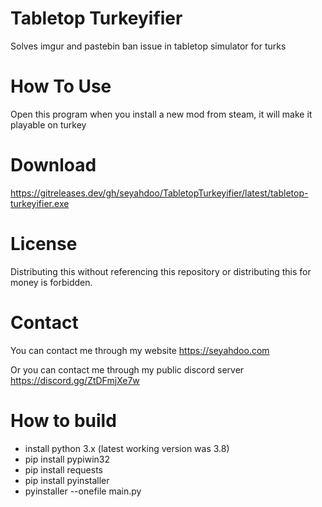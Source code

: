 # Tabletop Turkeyifier
Solves imgur and pastebin ban issue in tabletop simulator for turks

# How To Use
Open this program when you install a new mod from steam, it will make it playable on turkey

# Download
https://gitreleases.dev/gh/seyahdoo/TabletopTurkeyifier/latest/tabletop-turkeyifier.exe

# License
Distributing this without referencing this repository or distributing this for money is forbidden.

# Contact
You can contact me through my website https://seyahdoo.com

Or you can contact me through my public discord server https://discord.gg/ZtDFmjXe7w

# How to build
- install python 3.x (latest working version was 3.8)
- pip install pypiwin32
- pip install requests
- pip install pyinstaller
- pyinstaller --onefile main.py
